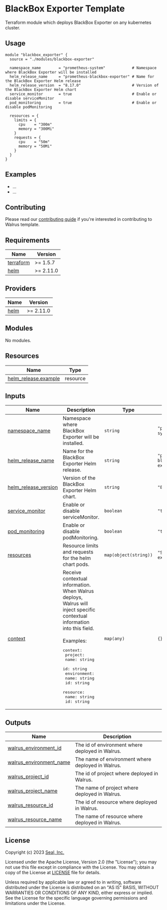 # BlackBox Exporter Template

Terraform module which deploys BlackBox Exporter on any kubernetes cluster.

## Usage

```hcl
module "blackbox_exporter" {
  source = "./modules/blackbox-exporter"

  namespace_name        = "prometheus-system"            # Namespace where BlackBox Exporter will be installed  
  helm_release_name     = "prometheus-blackbox-exporter" # Name for the BlackBox Exporter Helm release
  helm_release_version  = "8.17.0"                       # Version of the BlackBox Exporter Helm chart
  service_monitor       = true                           # Enable or disable serviceMonitor
  pod_monitoring        = true                           # Enable or disable podMonitoring

  resources = {
    limits = {
      cpu    = "300m"
      memory = "300Mi"
    }
    requests = {
      cpu    = "50m"
      memory = "50Mi"
    }
  }
}
```

## Examples

- ...
- ...

## Contributing

Please read our [contributing guide](./docs/CONTRIBUTING.md) if you're interested in contributing to Walrus template.

<!-- BEGIN_TF_DOCS -->

## Requirements

| Name | Version |
|------|---------|
| <a name="requirement_terraform"></a> [terraform](#requirement\_terraform) | >= 1.5.7 |
| <a name="requirement_helm"></a> [helm](#requirement\_helm) | >= 2.11.0 |

## Providers

| Name | Version |
|------|---------|
| <a name="provider_helm"></a> [helm](#provider\_helm) | >= 2.11.0 |

## Modules

No modules.

## Resources

| Name | Type |
|------|------|
| [helm_release.example](https://registry.terraform.io/providers/hashicorp/helm/latest/docs/resources/release) | resource |

## Inputs

| Name | Description | Type | Default | Required |
|------|-------------|------|---------|:--------:|
| <a name="input_namespace_name"></a> [namespace_name](#input_namespace_name) | Namespace where BlackBox Exporter will be installed. | `string` | `"prometheus-systemn"` | no |
| <a name="input_helm_release_name"></a> [helm_release_name](#input_helm_release_name) | Name for the BlackBox Exporter Helm release. | `string` | `"prometheus-blackbox-exporter"` | no |
| <a name="input_helm_release_version"></a> [helm_release_version](#input_helm_release_version) | Version of the BlackBox Exporter Helm chart. | `string` | `"8.17.0"` | no |
| <a name="input_service_monitor"></a> [service_monitor](#input_service_monitor) | Enable or disable serviceMonitor. | `boolean` | `"true"` | no |
| <a name="input_pod_monitoring"></a> [pod_monitoring](#input_pod_monitoring) | Enable or disable podMonitoring. | `boolean` | `"true"` | no |
| <a name="input_resources"></a> [resources](#input_resources) | Resource limits and requests for the helm chart pods. | `map(object(string))` | `"See example"` | no |
| <a name="input_context"></a> [context](#input\_context) | Receive contextual information. When Walrus deploys, Walrus will inject specific contextual information into this field.<br><br>Examples:<pre>context:<br>  project:<br>    name: string<br>    id: string<br>  environment:<br>    name: string<br>    id: string<br>  resource:<br>    name: string<br>    id: string</pre> | `map(any)` | `{}` | no |

## Outputs

| Name | Description |
|------|-------------|
| <a name="output_walrus_environment_id"></a> [walrus\_environment\_id](#output\_walrus\_environment\_id) | The id of environment where deployed in Walrus. |
| <a name="output_walrus_environment_name"></a> [walrus\_environment\_name](#output\_walrus\_environment\_name) | The name of environment where deployed in Walrus. |
| <a name="output_walrus_project_id"></a> [walrus\_project\_id](#output\_walrus\_project\_id) | The id of project where deployed in Walrus. |
| <a name="output_walrus_project_name"></a> [walrus\_project\_name](#output\_walrus\_project\_name) | The name of project where deployed in Walrus. |
| <a name="output_walrus_resource_id"></a> [walrus\_resource\_id](#output\_walrus\_resource\_id) | The id of resource where deployed in Walrus. |
| <a name="output_walrus_resource_name"></a> [walrus\_resource\_name](#output\_walrus\_resource\_name) | The name of resource where deployed in Walrus. |
<!-- END_TF_DOCS -->

## License

Copyright (c) 2023 [Seal, Inc.](https://seal.io)

Licensed under the Apache License, Version 2.0 (the "License");
you may not use this file except in compliance with the License.
You may obtain a copy of the License at [LICENSE](./LICENSE) file for details.

Unless required by applicable law or agreed to in writing, software
distributed under the License is distributed on an "AS IS" BASIS,
WITHOUT WARRANTIES OR CONDITIONS OF ANY KIND, either express or implied.
See the License for the specific language governing permissions and
limitations under the License.
